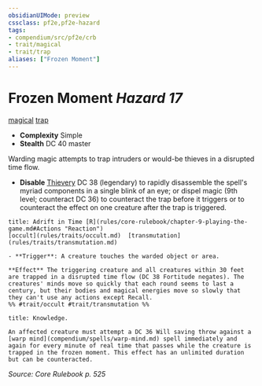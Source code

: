 ```yaml
---
obsidianUIMode: preview
cssclass: pf2e,pf2e-hazard
tags:
- compendium/src/pf2e/crb
- trait/magical
- trait/trap
aliases: ["Frozen Moment"]
---
```

# Frozen Moment *Hazard 17*  
[magical](rules/traits/magical.md)  [trap](rules/traits/trap.md)  

- **Complexity** Simple
- **Stealth** DC 40 master  

Warding magic attempts to trap intruders or would-be thieves in a disrupted time flow.

- **Disable** [Thievery](compendium/skills.md#Thievery) DC 38 (legendary) to rapidly disassemble the spell's myriad components in a single blink of an eye; or dispel magic (9th level; counteract DC 36) to counteract the trap before it triggers or to counteract the effect on one creature after the trap is triggered.  
     
```ad-embed-ability
title: Adrift in Time [R](rules/core-rulebook/chapter-9-playing-the-game.md#Actions "Reaction")
[occult](rules/traits/occult.md)  [transmutation](rules/traits/transmutation.md)  

- **Trigger**: A creature touches the warded object or area.

**Effect** The triggering creature and all creatures within 30 feet are trapped in a disrupted time flow (DC 38 Fortitude negates). The creatures' minds move so quickly that each round seems to last a century, but their bodies and magical energies move so slowly that they can't use any actions except Recall.  
%% #trait/occult #trait/transmutation %%
```
```ad-embed-ability
title: Knowledge.

An affected creature must attempt a DC 36 Will saving throw against a [warp mind](compendium/spells/warp-mind.md) spell immediately and again for every minute of real time that passes while the creature is trapped in the frozen moment. This effect has an unlimited duration but can be counteracted.
```

*Source: Core Rulebook p. 525*